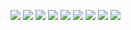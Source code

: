 ![](./imgs/KTT_1.PNG)
![](./imgs/KTT_2.PNG)
![](./imgs/KTT_3.PNG)
![](./imgs/KTT_4.PNG)
![](./imgs/KTT_5.PNG)
![](./imgs/KTT_6.PNG)
![](./imgs/KTT_7.PNG)
![](./imgs/KTT_8.PNG)
![](./imgs/KTT_9.PNG)
